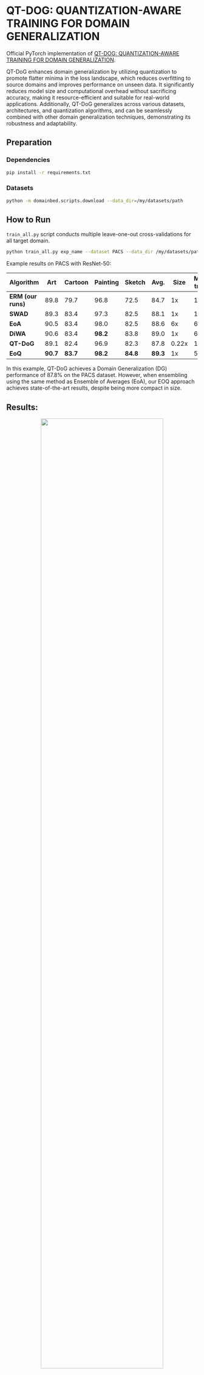 # QT-DOG: QUANTIZATION-AWARE TRAINING FOR DOMAIN GENERALIZATION

Official PyTorch implementation of [QT-DOG: QUANTIZATION-AWARE TRAINING FOR DOMAIN
GENERALIZATION]().

QT-DoG enhances domain generalization by utilizing quantization to promote flatter minima in the loss landscape, which reduces overfitting to source domains and improves performance on unseen data. It significantly reduces model size and computational overhead without sacrificing accuracy, making it resource-efficient and suitable for real-world applications. Additionally, QT-DoG generalizes across various datasets, architectures, and quantization algorithms, and can be seamlessly combined with other domain generalization techniques, demonstrating its robustness and adaptability.


## Preparation

### Dependencies

```sh
pip install -r requirements.txt
```

### Datasets

```sh
python -m domainbed.scripts.download --data_dir=/my/datasets/path
```


## How to Run

`train_all.py` script conducts multiple leave-one-out cross-validations for all target domain.

```sh
python train_all.py exp_name --dataset PACS --data_dir /my/datasets/path --quant 1 --q_steps 100 
```

Example results on PACS with ResNet-50:

| Algorithm        |   Art | Cartoon | Painting | Sketch | Avg.  |**Size** | **Models trained** |
|------------------|-------|---------|----------|--------|-------|---------|-----------------|
| **ERM (our runs)** |  89.8 |   79.7  |   96.8   |  72.5  | 84.7  |1x|  1
| **SWAD**         |  89.3 |   83.4  |   97.3   |  82.5  | 88.1  |1x| 1 |
| **EoA**          |  90.5 |   83.4  |   98.0   |  82.5  | 88.6  |6x| 6|
| **DiWA**         |  90.6 |   83.4  | **98.2** |  83.8  | 89.0  |1x| 60|
| **QT-DoG**       |  89.1 |   82.4  |   96.9   |  82.3  | 87.8  | 0.22x | 1 |
| **EoQ**          | **90.7** | **83.7** | **98.2** | **84.8** | **89.3** | 1x | 5|


In this example, QT-DoG achieves a Domain Generalization (DG) performance of 87.8% on the PACS dataset. However, when ensembling using the same method as Ensemble of Averages (EoA), our EOQ approach achieves state-of-the-art results, despite being more compact in size.


##  Results:

<p align="center">
    <img src="./assets/fig2.png" width="80%" />
</p>

###  Quantizing Vision Transformers:


| **Algorithm**           | **Backbone**    | **PACS**            | **TerraInc**        | **Compression** |
|-------------------------|-----------------|---------------------|---------------------|-----------------|
| **ERM_ViT**             | DeiT-Small      | 84.3 ± 0.2          | 43.2 ± 0.2          | -               |
| **ERM-SD_ViT**          | DeiT-Small      | **86.3 ± 0.2**       | 44.3 ± 0.2          | -               |
| **ERM_ViT + QT-DoG**    | DeiT-Small      | 86.2 ± 0.3          | **45.6 ± 0.4**       | **4.6x**        |

**Table 1:** *Quantization of a Vision Transformer:* Comparison of performance on PACS and TerraInc datasets with and without QT-DoG quantization of [ERM_ViT](https://openaccess.thecvf.com/content/ACCV2022/papers/Sultana_Self-Distilled_Vision_Transformer_for_Domain_Generalization_ACCV_2022_paper.pdf) using the DeiT-Small backbone.

###  Combination with other methods:




This project includes some code from [SWAD]([https://github.com/facebookresearch/DomainBed/tree/3fe9d7bb4bc14777a42b3a9be8dd887e709ec414](https://github.com/khanrc/swad?tab=readme-ov-file)) and [LSQ](https://github.com/zhutmost/lsq-net), also MIT licensed.
